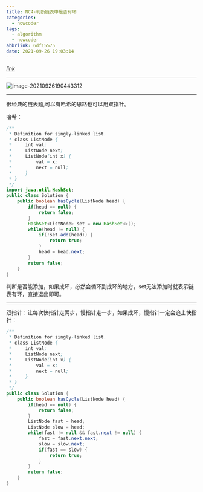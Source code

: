 ```yaml
---
title: NC4-判断链表中是否有环
categories:
  - nowcoder
tags:
  - algorithm
  - nowcoder
abbrlink: 6df15575
date: 2021-09-26 19:03:14
---
```


[$link$](https://www.nowcoder.com/practice/650474f313294468a4ded3ce0f7898b9?tpId=188&&tqId=38576&rp=1&ru=/activity/oj&qru=/ta/job-code-high-week/question-ranking)

<hr/>

![image-20210926190443312](https://gitee.com/cao_ziqiang/img/raw/master/20210926190443.png)

<hr/>

很经典的链表题,可以有哈希的思路也可以用双指针。

哈希：

```java
/**
 * Definition for singly-linked list.
 * class ListNode {
 *     int val;
 *     ListNode next;
 *     ListNode(int x) {
 *         val = x;
 *         next = null;
 *     }
 * }
 */
import java.util.HashSet;
public class Solution {
    public boolean hasCycle(ListNode head) {
        if(head == null) {
            return false;
        }
        HashSet<ListNode> set = new HashSet<>();
        while(head != null) {
            if(!set.add(head)) {
                return true;
            }
            head = head.next;
        }
        return false;
    }
}
```

判断是否能添加，如果成环，必然会循环到成环的地方，set无法添加时就表示链表有环，直接退出即可。

<hr/>

双指针：让每次快指针走两步，慢指针走一步，如果成环，慢指针一定会追上快指针：

```java
/**
 * Definition for singly-linked list.
 * class ListNode {
 *     int val;
 *     ListNode next;
 *     ListNode(int x) {
 *         val = x;
 *         next = null;
 *     }
 * }
 */
public class Solution {
    public boolean hasCycle(ListNode head) {
        if(head == null) {
            return false;
        }
        ListNode fast = head;
        ListNode slow = head;
        while(fast != null && fast.next != null) {
            fast = fast.next.next;
            slow = slow.next;
            if(fast == slow) {
                return true;
            }
        }
        return false;
    }
}
```

